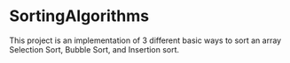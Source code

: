 # SortingAlgorithms

This project is an implementation of 3 different basic ways to sort an array Selection Sort, Bubble Sort, and Insertion sort.
